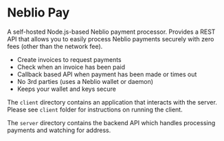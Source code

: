 # Neblio Pay

A self-hosted Node.js-based Neblio payment processor. Provides a REST API that allows you to easily process Neblio payments securely with zero fees (other than the network fee).

- Create invoices to request payments
- Check when an invoice has been paid
- Callback based API when payment has been made or times out
- No 3rd parties (uses a Neblio wallet or daemon)
- Keeps your wallet and keys secure

The `client` directory contains an application that interacts with the server. Please see `client` folder for instructions on running the client.

The `server` directory contains the backend API which handles processing payments and watching for address.